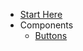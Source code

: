 <!-- TODO: Complete with your own sidebar structure and enable sidebar in index.html - or delete this file. -->
- [Start Here](/)
- Components
  - [Buttons](/components/button)
